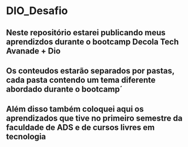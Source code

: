 # DIO_Desafio
## Neste repositório estarei publicando meus aprendizdos durante o bootcamp Decola Tech Avanade + Dio
## Os conteudos estarão separados por pastas, cada pasta contendo um tema diferente abordado durante o bootcamp´
## Além disso também coloquei aqui os aprendizados que tive no primeiro semestre da faculdade de ADS e de cursos livres em tecnologia
